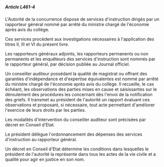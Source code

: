 ##### Article L461-4

L'Autorité de la concurrence dispose de services d'instruction dirigés par un rapporteur général nommé par arrêté du ministre chargé de l'économie après avis du collège.

Ces services procèdent aux investigations nécessaires à l'application des titres II, III et VI du présent livre.

Les rapporteurs généraux adjoints, les rapporteurs permanents ou non permanents et les enquêteurs des services d'instruction sont nommés par le rapporteur général, par décision publiée au Journal officiel.

Un conseiller auditeur possédant la qualité de magistrat ou offrant des garanties d'indépendance et d'expertise équivalentes est nommé par arrêté du ministre chargé de l'économie après avis du collège. Il recueille, le cas échéant, les observations des parties mises en cause et saisissantes sur le déroulement des procédures les concernant dès l'envoi de la notification des griefs. Il transmet au président de l'autorité un rapport évaluant ces observations et proposant, si nécessaire, tout acte permettant d'améliorer l'exercice de leurs droits par les parties.

Les modalités d'intervention du conseiller auditeur sont précisées par décret en Conseil d'Etat.

Le président délègue l'ordonnancement des dépenses des services d'instruction au rapporteur général.

Un décret en Conseil d'Etat détermine les conditions dans lesquelles le président de l'autorité la représente dans tous les actes de la vie civile et a qualité pour agir en justice en son nom.


